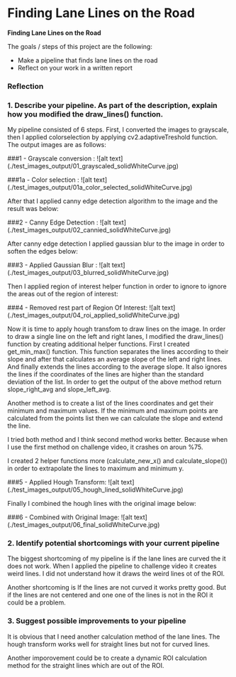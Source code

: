 # **Finding Lane Lines on the Road** 

**Finding Lane Lines on the Road**

The goals / steps of this project are the following:
* Make a pipeline that finds lane lines on the road
* Reflect on your work in a written report


### Reflection

### 1. Describe your pipeline. As part of the description, explain how you modified the draw_lines() function.


My pipeline consisted of 6 steps. First, I converted the images to grayscale, then I applied colorselection by applying cv2.adaptiveTreshold function. The output images are as follows:

###1 - Grayscale conversion :
![alt text] (./test_images_output/01_grayscaled_solidWhiteCurve.jpg) 

###1a - Color selection : 
![alt text] (./test_images_output/01a_color_selected_solidWhiteCurve.jpg) 

After that I applied canny edge detection algorithm to the image and the result was below:

###2 - Canny Edge Detection : 
![alt text] (./test_images_output/02_cannied_solidWhiteCurve.jpg) 

After canny edge detection I applied gaussian blur to the image in order to soften
the edges below:

###3 - Applied Gaussian Blur : 
![alt text] (./test_images_output/03_blurred_solidWhiteCurve.jpg) 

Then I applied region of interest helper function in order to ignore to ignore
the areas out of the region of interest: 

###4 - Removed rest part of Region Of Interest: 
![alt text] (./test_images_output/04_roi_applied_solidWhiteCurve.jpg) 

Now it is time to apply hough transfom to draw lines on the image. 
In order to draw a single line on the left and right lanes, I modified the draw_lines() function by creating additional helper functions. First I created
get_min_max() function. This function separates the lines according to their 
slope and after that calculates an average slope of the left and right lines.
And finally extends the lines according to the average slope. 
It also ignores the lines if the coordinates of the lines are higher
than the standard deviation of the list. In order to get the output
of the above method return slope_right_avg and slope_left_avg.
    
Another method is to create a list of the lines coordinates and get
their minimum and maximum values. If the minimum and maximum points
are calculated from the points list then we can calculate the slope
and extend the line.
    
I tried both method and I think  second method works better. Because when 
I use the first method on challenge video, it crashes on aroun %75.

I created 2 helper functions more (calculate_new_x() and calculate_slope())
in order to extrapolate the lines to maximum and minimum y.

###5 - Applied Hough Transform:
![alt text] (./test_images_output/05_hough_lined_solidWhiteCurve.jpg) 

Finally I combined the hough lines with the original image below:

###6 - Combined with Original Image:
![alt text] (./test_images_output/06_final_solidWhiteCurve.jpg) 



### 2. Identify potential shortcomings with your current pipeline


The biggest shortcoming of my pipeline is if the lane lines are curved the it does 
not work. When I applied the pipeline to challenge video it creates weird lines.
I did not understand how it draws the weird lines ot of the ROI.  

Another shortcoming is If the lines are not curved it works pretty good. But if the
lines are not centered and one one of the lines is not in the ROI it could be a problem.


### 3. Suggest possible improvements to your pipeline

It is obvious that I need another calculation method of the lane lines. The hough transform works well for straight lines but not for curved lines. 

Another imporovement could be to create a dynamic ROI calculation method for the straight lines which are out of the ROI.









